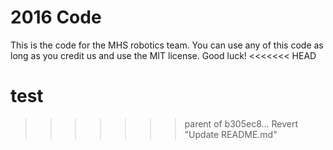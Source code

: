 # 2016 Code

This is the code for the MHS robotics team. You can use any of this code as long as you credit us and use the MIT license. Good luck!
<<<<<<< HEAD

test
=======
>>>>>>> parent of b305ec8... Revert "Update README.md"
